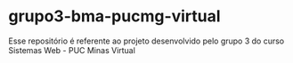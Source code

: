 # grupo3-bma-pucmg-virtual
Esse repositório é referente ao projeto desenvolvido pelo grupo 3 do curso Sistemas Web - PUC Minas Virtual
